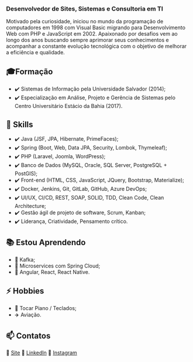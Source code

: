 ### Desenvolvedor de Sites, Sistemas e Consultoria em TI

Motivado pela curiosidade, iniciou no mundo da programação de computadores em 1998 com Visual Basic migrando para Desenvolvimento Web com PHP e JavaScript em 2002. Apaixonado por desafios vem ao longo dos anos buscando sempre aprimorar seus conhecimentos e acompanhar a constante evolução tecnológica com o objetivo de melhorar a eficiência e qualidade.

## 🎓Formação
- ✔️ Sistemas de Informação pela Universidade Salvador (2014);
- ✔️ Especialização em Análise, Projeto e Gerência de Sistemas pelo Centro Universitário Estácio da Bahia (2017).

## 🧰 Skills
- ✔️ Java (JSF, JPA, Hibernate, PrimeFaces);
- ✔️ Spring (Boot, Web, Data JPA, Security, Lombok, Thymeleaf);
- ✔️ PHP (Laravel, Joomla, WordPress);
- ✔️ Banco de Dados (MySQL, Oracle, SQL Server, PostgreSQL + PostGIS);
- ✔️ Front-end (HTML, CSS, JavaScript, JQuery, Bootstrap, Materialize);
- ✔️ Docker, Jenkins, Git, GitLab, GitHub, Azure DevOps;
- ✔️ UI/UX, CI/CD, REST, SOAP, SOLID, TDD, Clean Code, Clean Architecture;
- ✔️ Gestão ágil de projeto de software, Scrum, Kanban;
- ✔️ Liderança, Criatividade, Pensamento crítico.

## 📚 Estou Aprendendo
- 📙 Kafka;
- 📗 Microservices com Spring Cloud;
- 📘 Angular, React, React Native.

## ⚡ Hobbies
- 🎹 Tocar Piano / Teclados;
- ✈️ Aviação.

## 📫 Contatos
🔗 [Site](https://eduardobelem.com.br/)
🔗 [LinkedIn](https://www.linkedin.com/in/edumanoel/)
🔗 [Instagram](https://www.instagram.com/eduardobelemteclas/)
